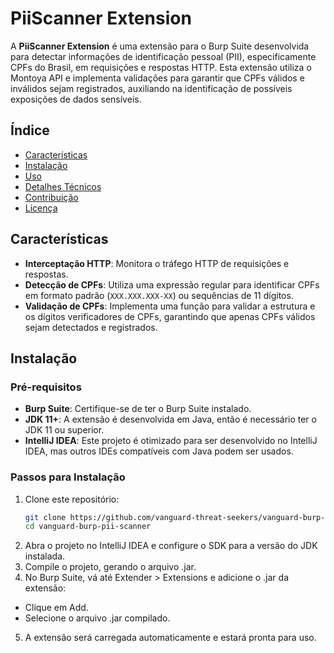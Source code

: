 # PiiScanner Extension

A **PiiScanner Extension** é uma extensão para o Burp Suite desenvolvida para detectar informações de identificação pessoal (PII), especificamente CPFs do Brasil, em requisições e respostas HTTP. Esta extensão utiliza o Montoya API e implementa validações para garantir que CPFs válidos e inválidos sejam registrados, auxiliando na identificação de possíveis exposições de dados sensíveis.

## Índice
- [Características](#características)
- [Instalação](#instalação)
- [Uso](#uso)
- [Detalhes Técnicos](#detalhes-técnicos)
- [Contribuição](#contribuição)
- [Licença](#licença)

## Características
- **Interceptação HTTP**: Monitora o tráfego HTTP de requisições e respostas.
- **Detecção de CPFs**: Utiliza uma expressão regular para identificar CPFs em formato padrão (`XXX.XXX.XXX-XX`) ou sequências de 11 dígitos.
- **Validação de CPFs**: Implementa uma função para validar a estrutura e os dígitos verificadores de CPFs, garantindo que apenas CPFs válidos sejam detectados e registrados.

## Instalação

### Pré-requisitos
- **Burp Suite**: Certifique-se de ter o Burp Suite instalado.
- **JDK 11+**: A extensão é desenvolvida em Java, então é necessário ter o JDK 11 ou superior.
- **IntelliJ IDEA**: Este projeto é otimizado para ser desenvolvido no IntelliJ IDEA, mas outros IDEs compatíveis com Java podem ser usados.

### Passos para Instalação
1. Clone este repositório:
   ```bash
   git clone https://github.com/vanguard-threat-seekers/vanguard-burp-pii-scanner.git
   cd vanguard-burp-pii-scanner
2. Abra o projeto no IntelliJ IDEA e configure o SDK para a versão do JDK instalada.
3. Compile o projeto, gerando o arquivo .jar.
4. No Burp Suite, vá até Extender > Extensions e adicione o .jar da extensão:
  - Clique em Add.
  - Selecione o arquivo .jar compilado.
5. A extensão será carregada automaticamente e estará pronta para uso.
